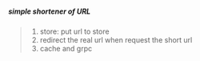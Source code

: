 ##### simple shortener of URL

> 1. store: put url to store
> 2. redirect the real url when request the short url
> 3. cache and grpc
